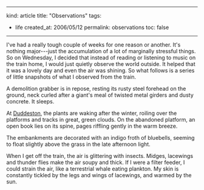 -----
kind: article
title: "Observations"
tags:
- life
created_at: 2006/05/12
permalink: observations
toc: false
-----

<p>I've had a really tough couple of weeks for one reason or another. It's nothing major---just the accumulation of a lot of marginally stressful things. So on Wednesday, I decided that instead of reading or listening to music on the train home, I would just quietly observe the world outside. It helped that it was a lovely day and even the air was shining. So what follows is a series of little snapshots of what I observed from the train.</p>

<p>A demolition grabber is in repose, resting its rusty steel forehead on the ground, neck curled after a giant's meal of twisted metal girders and dusty concrete. It sleeps.</p>

<p>At <a href="http://www.rousette.org.uk/blog/archives/2004/08/16/duddeston-station/">Duddeston</a>, the plants are waking after the winter, roiling over the platforms and tracks in great, green clouds. On the abandoned platform, an open book lies on its spine, pages riffling gently in the warm breeze.</p>

<p>The embankments are decorated with an indigo froth of bluebells, seeming to float slightly above the grass in the late afternoon light.</p>

<p>When I get off the train, the air is glittering with insects. Midges, lacewings and thunder flies make the air soupy and thick. If I were a filter feeder, I could strain the air, like a terrestrial whale eating plankton. My skin is constantly tickled by the legs and wings of lacewings, and warmed by the sun.</p>



